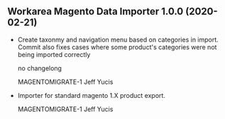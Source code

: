 Workarea Magento Data Importer 1.0.0 (2020-02-21)
--------------------------------------------------------------------------------

*   Create taxonmy and navigation menu based on categories in import. Commit also fixes cases where some product's categories were not being imported correctly

    no changelong

    MAGENTOMIGRATE-1
    Jeff Yucis

*   Importer for standard magento 1.X product export.

    MAGENTOMIGRATE-1
    Jeff Yucis




